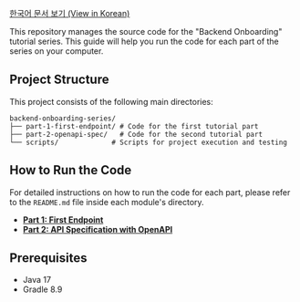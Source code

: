 [한국어 문서 보기 (View in Korean)](README.ko.md)

This repository manages the source code for the "Backend Onboarding" tutorial series. This guide will help you run the code for each part of the series on your computer.

## Project Structure

This project consists of the following main directories:

```
backend-onboarding-series/
├── part-1-first-endpoint/ # Code for the first tutorial part
├── part-2-openapi-spec/   # Code for the second tutorial part
└── scripts/             # Scripts for project execution and testing
```

## How to Run the Code

For detailed instructions on how to run the code for each part, please refer to the `README.md` file inside each module's directory.

*   **[Part 1: First Endpoint](./part-1-first-endpoint/README.md)**
*   **[Part 2: API Specification with OpenAPI](./part-2-openapi-spec/README.md)**



## Prerequisites

- Java 17
- Gradle 8.9

